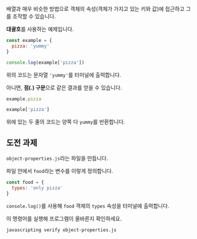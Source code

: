 배열과 매우 비슷한 방법으로 객체의 속성(객체가 가지고 있는 키와 값)에 접근하고 그를 조작할 수 있습니다.

**대괄호**를 사용하는 예제입니다.

```js
const example = {
  pizza: 'yummy'
}

console.log(example['pizza'])
```

위의 코드는 문자열 `'yummy'`를 터미널에 출력합니다.

아니면, **점(.) 구문**으로 같은 결과를 얻을 수 있습니다.

```js
example.pizza

example['pizza']
```

위에 있는 두 줄의 코드는 양쪽 다 `yummy`를 반환합니다.

## 도전 과제

`object-properties.js`라는 파일을 만듭니다.

파일 안에서 `food`라는 변수를 이렇게 정의합니다.

```js
const food = {
  types: 'only pizza'
}
```

`console.log()`를 사용해 `food` 객체의 `types` 속성을 터미널에 출력합니다.

이 명령어를 실행해 프로그램이 올바른지 확인하세요.

```bash
javascripting verify object-properties.js
```
